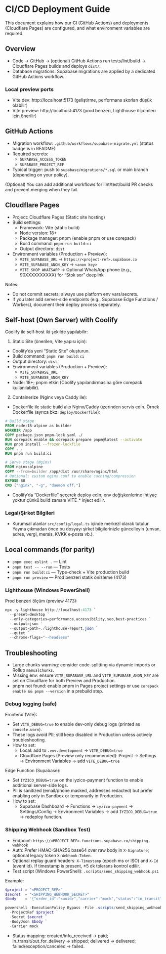 # CI/CD Deployment Guide

This document explains how our CI (GitHub Actions) and deployments (Cloudflare Pages) are configured, and what environment variables are required.

## Overview
- Code → GitHub → (optional) GitHub Actions run tests/lint/build → Cloudflare Pages builds and deploys `dist/`.
- Database migrations: Supabase migrations are applied by a dedicated GitHub Actions workflow.

### Local preview ports
- Vite dev: http://localhost:5173 (geliştirme, performans skorları düşük olabilir)
- Vite preview: http://localhost:4173 (prod benzeri, Lighthouse ölçümleri için önerilir)

## GitHub Actions
- Migration workflow: `.github/workflows/supabase-migrate.yml` (status badge is in README)
- Required secrets:
  - `SUPABASE_ACCESS_TOKEN`
  - `SUPABASE_PROJECT_REF`
- Typical trigger: push to `supabase/migrations/*.sql` or main branch (depending on your policy).

(Optional) You can add additional workflows for lint/test/build PR checks and prevent merging when they fail.

## Cloudflare Pages
- Project: Cloudflare Pages (Static site hosting)
- Build settings:
  - Framework: Vite (static build)
  - Node version: 18+
  - Package manager: pnpm (enable pnpm or use corepack)
  - Build command: `pnpm run build:ci`
  - Output directory: `dist`
- Environment variables (Production + Preview):
  - `VITE_SUPABASE_URL` → `https://<project-ref>.supabase.co`
  - `VITE_SUPABASE_ANON_KEY` → `<anon key>`
  - `VITE_SHOP_WHATSAPP` → Optional WhatsApp phone (e.g., 90XXXXXXXXXX) for “Stok sor” deeplink

Notes:
- Do not commit secrets; always use platform env vars/secrets.
- If you later add server-side endpoints (e.g., Supabase Edge Functions / Workers), document their deploy process separately.

## Self‑host (Own Server) with Coolify
Coolify ile self‑host iki şekilde yapılabilir:

1) Static Site (önerilen, Vite yapısı için):
- Coolify’da yeni “Static Site” oluşturun.
- Build command: `pnpm run build:ci`
- Output directory: `dist`
- Environment variables (Production + Preview):
  - `VITE_SUPABASE_URL`
  - `VITE_SUPABASE_ANON_KEY`
- Node: 18+; pnpm etkin (Coolify yapılandırmasına göre corepack kullanılabilir).

2) Containerize (Nginx veya Caddy ile):
- Dockerfile ile static build alıp Nginx/Caddy üzerinden servis edin. Örnek Dockerfile (ayrıca bkz. `deploy/Dockerfile`):
```dockerfile path=null start=null
# Build stage
FROM node:18-alpine as builder
WORKDIR /app
COPY package.json pnpm-lock.yaml ./
RUN corepack enable && corepack prepare pnpm@latest --activate
RUN pnpm install --frozen-lockfile
COPY . .
RUN pnpm run build:ci

# Serve stage (Nginx)
FROM nginx:alpine
COPY --from=builder /app/dist /usr/share/nginx/html
# Optional: custom nginx.conf to enable caching/compression
EXPOSE 80
CMD ["nginx", "-g", "daemon off;"]
```
- Coolify’da “Dockerfile” seçerek deploy edin; env değişkenlerine ihtiyaç yoktur çünkü build zamanı VITE_* inject edilir.

### Legal/Şirket Bilgileri
- Kurumsal alanlar `src/config/legal.ts` içinde merkezî olarak tutulur. Yayına çıkmadan önce bu dosyayı şirket bilgilerinizle güncelleyin (unvan, adres, vergi, mersis, KVKK e‑posta vb.).

## Local commands (for parity)
- `pnpm exec eslint .` — Lint
- `pnpm test -- --run` — Tests
- `pnpm run build:ci` — Type-check + Vite production build
- `pnpm run preview` — Prod benzeri statik önizleme (4173)

### Lighthouse (Windows PowerShell)
Prod benzeri ölçüm (preview 4173):
```powershell
npx -y lighthouse http://localhost:4173 `
  --preset=desktop `
  --only-categories=performance,accessibility,seo,best-practices `
  --output=json `
  --output-path=./lighthouse-report.json `
  --quiet `
  --chrome-flags="--headless"
```

## Troubleshooting
- Large chunks warning: consider code-splitting via dynamic imports or Rollup `manualChunks`.
- Missing env: ensure `VITE_SUPABASE_URL` and `VITE_SUPABASE_ANON_KEY` are set on Cloudflare for both Preview and Production.
- pnpm not found: enable pnpm in Pages project settings or use `corepack enable && pnpm --version` in a prebuild step.

### Debug logging (safe)
Frontend (Vite):
- Set `VITE_DEBUG=true` to enable dev-only debug logs (printed as `console.warn`).
- These logs avoid PII; still keep disabled in Production unless actively troubleshooting.
- How to set:
  - Local: add to `.env.development` → `VITE_DEBUG=true`
  - Cloudflare Pages (Preview only recommended): Project → Settings → Environment Variables → add `VITE_DEBUG=true`

Edge Function (Supabase):
- Set `IYZICO_DEBUG=true` on the iyzico-payment function to enable additional server-side logs.
- PII is sanitized (email/phone masked, addresses redacted) but prefer enabling only in Sandbox or temporarily in Production.
- How to set:
  - Supabase Dashboard → Functions → `iyzico-payment` → Settings/Config → Environment Variables → add `IYZICO_DEBUG=true` → redeploy function.

### Shipping Webhook (Sandbox Test)
- Endpoint: `https://<PROJECT_REF>.functions.supabase.co/shipping-webhook`
- Auth: Prefer HMAC-SHA256 base64 over raw body in `X-Signature`; optional legacy token `X-Webhook-Token`.
- Optional replay guard headers: `X-Timestamp` (epoch ms or ISO) and `X-Id` (event id). If timestamp is present, ±5 dk tolerans kontrol edilir.
- Test script (Windows PowerShell): `.scripts/send_shipping_webhook.ps1`

Example:
```powershell path=null start=null
$project = "<PROJECT_REF>"
$secret  = "<SHIPPING_WEBHOOK_SECRET>"
$body    = '{"order_id":"<uuid>","carrier":"mock","status":"in_transit","tracking_number":"T123"}'

powershell -ExecutionPolicy Bypass -File .scripts/send_shipping_webhook.ps1 `
  -ProjectRef $project `
  -Secret $secret `
  -BodyJson $body `
  -Carrier mock
```
- Status mapping: created/info_received → paid; in_transit/out_for_delivery → shipped; delivered → delivered; failed/exception/canceled → failed.

